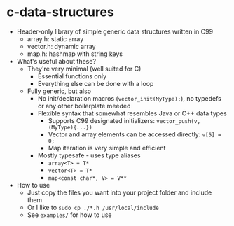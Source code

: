 # c-data-structures
- Header-only library of simple generic data structures written in C99
	- array.h: static array
	- vector.h: dynamic array
	- map.h: hashmap with string keys
- What's useful about these?
	- They're very minimal (well suited for C)
		- Essential functions only
		- Everything else can be done with a loop
	- Fully generic, but also
		- No init/declaration macros (`vector_init(MyType);`), no typedefs or any other boilerplate meeded
		- Flexible syntax that somewhat resembles Java or C++ data types
			- Supports C99 designated initializers: `vector_push(v, (MyType){...})`
			- Vector and array elements can be accessed directly: `v[5] = 0;`
			- Map iteration is very simple and efficient
		- Mostly typesafe - uses type aliases
			- `array<T> = T*`
			- `vector<T> = T*`
			- `map<const char*, V> = V**`
- How to use
	- Just copy the files you want into your project folder and include them
	- Or I like to `sudo cp ./*.h /usr/local/include`
	- See `examples/` for how to use
